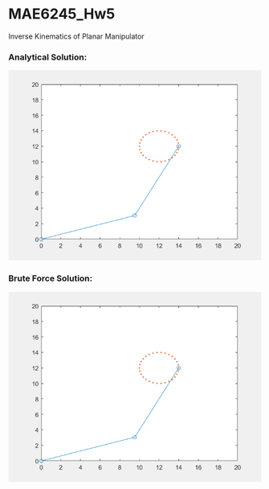 # MAE6245_Hw5
Inverse Kinematics of Planar Manipulator  

### Analytical Solution:
![GIF1](https://github.com/scottbarnesg/MAE6245_Hw5/blob/master/analyticalCircle.gif)
### Brute Force Solution:
![GIF2](https://github.com/scottbarnesg/MAE6245_Hw5/blob/master/bruteCircle.gif)  
